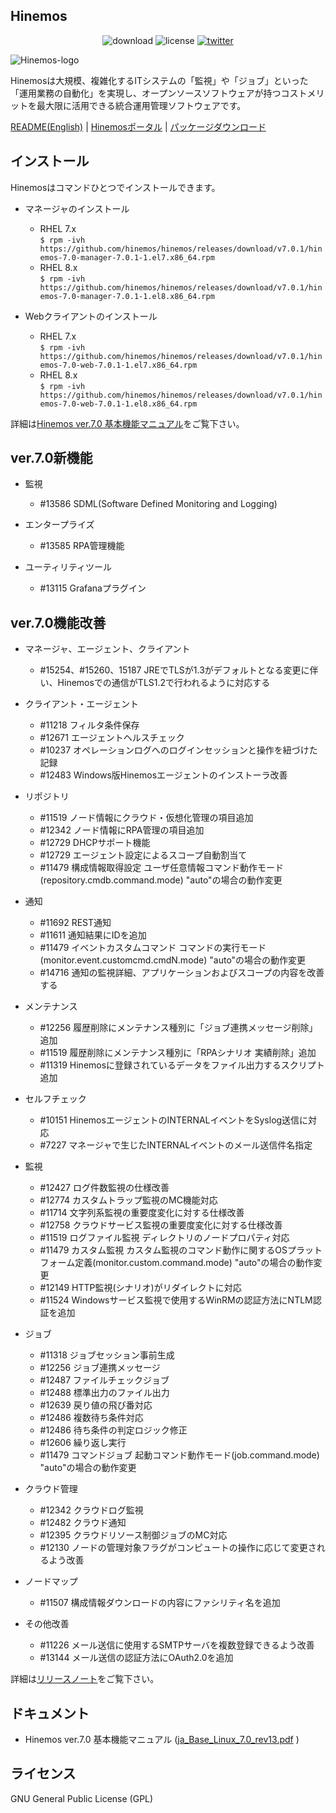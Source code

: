 ## Hinemos

<p align="center">
	<img alt="download" src="https://img.shields.io/github/downloads/hinemos/hinemos/total.svg"/>
	<img alt="license" src="https://img.shields.io/badge/license-GPL-blue.svg"/>
	<a href=https://twitter.com/Hinemos_INFO>
		<img alt="twitter" src="https://img.shields.io/twitter/follow/Hinemos_INFO.svg?style=social&label=Follow&maxAge=2592000"/>
	</a>
</p>

![Hinemos-logo](http://www.hinemos.info/files/images/HinemosLogo.png)

Hinemosは大規模、複雑化するITシステムの「監視」や「ジョブ」といった「運用業務の自動化」を実現し、オープンソースソフトウェアが持つコストメリットを最大限に活用できる統合運用管理ソフトウェアです。

[README(English)](README.md) | [Hinemosポータル](http://www.hinemos.info/) | [パッケージダウンロード](https://github.com/hinemos/hinemos/releases/tag/v7.0.1#packages)

## インストール

Hinemosはコマンドひとつでインストールできます。

- マネージャのインストール
  - RHEL 7.x  
```$ rpm -ivh https://github.com/hinemos/hinemos/releases/download/v7.0.1/hinemos-7.0-manager-7.0.1-1.el7.x86_64.rpm```
  - RHEL 8.x  
```$ rpm -ivh https://github.com/hinemos/hinemos/releases/download/v7.0.1/hinemos-7.0-manager-7.0.1-1.el8.x86_64.rpm```


- Webクライアントのインストール
  - RHEL 7.x  
```$ rpm -ivh https://github.com/hinemos/hinemos/releases/download/v7.0.1/hinemos-7.0-web-7.0.1-1.el7.x86_64.rpm```
  - RHEL 8.x  
```$ rpm -ivh https://github.com/hinemos/hinemos/releases/download/v7.0.1/hinemos-7.0-web-7.0.1-1.el8.x86_64.rpm```

詳細は[Hinemos ver.7.0 基本機能マニュアル](https://github.com/hinemos/hinemos/releases/download/v7.0.1/ja_Base_Linux_7.0_rev13.pdf)をご覧下さい。


## ver.7.0新機能

- 監視
    - #13586 SDML(Software Defined Monitoring and Logging)

- エンタープライズ
    - #13585 RPA管理機能

- ユーティリティツール
    - #13115 Grafanaプラグイン

## ver.7.0機能改善

- マネージャ、エージェント、クライアント
    - #15254、#15260、15187 JREでTLSが1.3がデフォルトとなる変更に伴い、Hinemosでの通信がTLS1.2で行われるように対応する

- クライアント・エージェント
    - #11218 フィルタ条件保存
    - #12671 エージェントヘルスチェック
    - #10237 オペレーションログへのログインセッションと操作を紐づけた記録
    - #12483 Windows版Hinemosエージェントのインストーラ改善

- リポジトリ
    - #11519 ノード情報にクラウド・仮想化管理の項目追加
    - #12342 ノード情報にRPA管理の項目追加
    - #12729 DHCPサポート機能
    - #12729 エージェント設定によるスコープ自動割当て
    - #11479 構成情報取得設定 ユーザ任意情報コマンド動作モード(repository.cmdb.command.mode) "auto"の場合の動作変更

- 通知
    - #11692 REST通知
    - #11611 通知結果にIDを追加
    - #11479 イベントカスタムコマンド コマンドの実行モード(monitor.event.customcmd.cmdN.mode) "auto"の場合の動作変更
    - #14716 通知の監視詳細、アプリケーションおよびスコープの内容を改善する

- メンテナンス
   - #12256 履歴削除にメンテナンス種別に「ジョブ連携メッセージ削除」追加
   - #11519 履歴削除にメンテナンス種別に「RPAシナリオ 実績削除」追加
   - #11319 Hinemosに登録されているデータをファイル出力するスクリプト追加

- セルフチェック
    - #10151 HinemosエージェントのINTERNALイベントをSyslog送信に対応
    - #7227 マネージャで生じたINTERNALイベントのメール送信件名指定

- 監視
    - #12427 ログ件数監視の仕様改善
    - #12774 カスタムトラップ監視のMC機能対応
    - #11714 文字列系監視の重要度変化に対する仕様改善
    - #12758 クラウドサービス監視の重要度変化に対する仕様改善
    - #11519 ログファイル監視 ディレクトリのノードプロパティ対応
    - #11479 カスタム監視 カスタム監視のコマンド動作に関するOSプラットフォーム定義(monitor.custom.command.mode) "auto"の場合の動作変更
    - #12149 HTTP監視(シナリオ)がリダイレクトに対応
    - #11524 Windowsサービス監視で使用するWinRMの認証方法にNTLM認証を追加

- ジョブ
    - #11318 ジョブセッション事前生成
    - #12256 ジョブ連携メッセージ
    - #12487 ファイルチェックジョブ
    - #12488 標準出力のファイル出力
    - #12639 戻り値の飛び番対応
    - #12486 複数待ち条件対応
    - #12486 待ち条件の判定ロジック修正
    - #12606 繰り返し実行
    - #11479 コマンドジョブ 起動コマンド動作モード(job.command.mode) "auto"の場合の動作変更

- クラウド管理
    - #12342 クラウドログ監視
    - #12482 クラウド通知
    - #12395 クラウドリソース制御ジョブのMC対応
    - #12130 ノードの管理対象フラグがコンピュートの操作に応じて変更されるよう改善

- ノードマップ
    - #11507 構成情報ダウンロードの内容にファシリティ名を追加

- その他改善
    - #11226 メール送信に使用するSMTPサーバを複数登録できるよう改善
    - #13144 メール送信の認証方法にOAuth2.0を追加


詳細は[リリースノート](https://github.com/hinemos/hinemos/releases/tag/v7.0.1)をご覧下さい。

## ドキュメント

- Hinemos ver.7.0 基本機能マニュアル ([ja_Base_Linux_7.0_rev13.pdf](https://github.com/hinemos/hinemos/releases/download/v7.0.1/ja_Base_Linux_7.0_rev13.pdf) )

## ライセンス

GNU General Public License (GPL)
